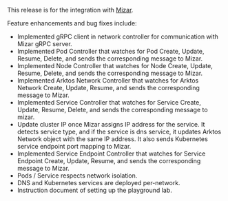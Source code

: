 This release is for the integration with [Mizar](https://github.com/futurewei-cloud/mizar).

Feature enhancements and bug fixes include:

* Implemented gRPC client in network controller for communication with Mizar gRPC server.
* Implemented Pod Controller that watches for Pod Create, Update, Resume, Delete, and sends the corresponding message to Mizar.
* Implemented Node Controller that watches for Node Create, Update, Resume, Delete, and sends the corresponding message to Mizar.
* Implemented Arktos Network Controller that watches for Arktos Network Create, Update, Resume, and sends the corresponding message to Mizar.
* Implemented Service Controller that watches for Service Create, Update, Resume, Delete, and sends the corresponding message to mizar. 
* Update cluster IP once Mizar assigns IP address for the service. It detects service type, and if the service is dns service, it updates Arktos Network object with the same IP address. It also sends Kubernetes service endpoint port mapping to Mizar. 
* Implemented Service Endpoint Controller that watches for Service Endpoint Create, Update, Resume, and sends the corresponding message to Mizar.
* Pods / Service respects network isolation.
* DNS and Kubernetes services are deployed per-network.
* Instruction document of setting up the playground lab.
